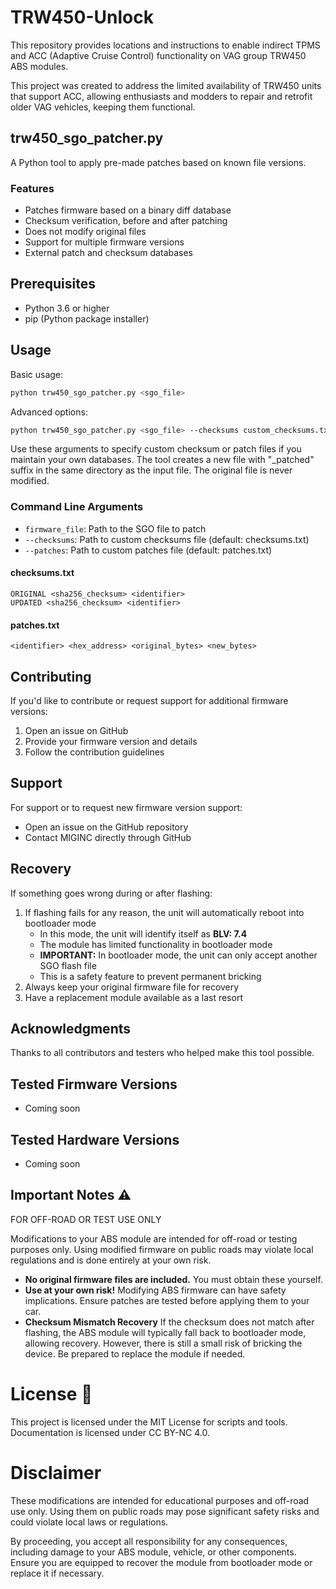 # TRW450-Unlock
This repository provides locations and instructions to enable indirect TPMS and ACC (Adaptive Cruise Control) functionality on VAG group TRW450 ABS modules.

This project was created to address the limited availability of TRW450 units that support ACC, allowing enthusiasts and modders to repair and retrofit older VAG vehicles, keeping them functional.


## trw450_sgo_patcher.py

A Python tool to apply pre-made patches based on known file versions.

### Features
- Patches firmware based on a binary diff database
- Checksum verification, before and after patching
- Does not modify original files
- Support for multiple firmware versions
- External patch and checksum databases

## Prerequisites

- Python 3.6 or higher
- pip (Python package installer)

## Usage

Basic usage:
```bash
python trw450_sgo_patcher.py <sgo_file>
```

Advanced options:
```bash
python trw450_sgo_patcher.py <sgo_file> --checksums custom_checksums.txt --patches custom_patches.txt
```
Use these arguments to specify custom checksum or patch files if you maintain your own databases.
The tool creates a new file with "_patched" suffix in the same directory as the input file. The original file is never modified.

### Command Line Arguments

- `firmware_file`: Path to the SGO file to patch
- `--checksums`: Path to custom checksums file (default: checksums.txt)
- `--patches`: Path to custom patches file (default: patches.txt)


#### checksums.txt
```
ORIGINAL <sha256_checksum> <identifier>
UPDATED <sha256_checksum> <identifier>
```
#### patches.txt
```
<identifier> <hex_address> <original_bytes> <new_bytes>
```

## Contributing

If you'd like to contribute or request support for additional firmware versions:
1. Open an issue on GitHub
2. Provide your firmware version and details
3. Follow the contribution guidelines

## Support

For support or to request new firmware version support:
- Open an issue on the GitHub repository
- Contact MIGINC directly through GitHub
## Recovery

If something goes wrong during or after flashing:

1. If flashing fails for any reason, the unit will automatically reboot into bootloader mode
   - In this mode, the unit will identify itself as **BLV: 7.4**
   - The module has limited functionality in bootloader mode
   - **IMPORTANT:** In bootloader mode, the unit can only accept another SGO flash file
   - This is a safety feature to prevent permanent bricking
2. Always keep your original firmware file for recovery
3. Have a replacement module available as a last resort


## Acknowledgments

Thanks to all contributors and testers who helped make this tool possible.

## Tested Firmware Versions
- Coming soon
## Tested Hardware Versions
- Coming soon
## Important Notes ⚠️
FOR OFF-ROAD OR TEST USE ONLY

Modifications to your ABS module are intended for off-road or testing purposes only. Using modified firmware on public roads may violate local regulations and is done entirely at your own risk.
- **No original firmware files are included.** You must obtain these yourself.
- **Use at your own risk!** Modifying ABS firmware can have safety implications. Ensure patches are tested before applying them to your car.
- **Checksum Mismatch Recovery** If the checksum does not match after flashing, the ABS module will typically fall back to bootloader mode, allowing recovery. However, there is still a small risk of bricking the device. Be prepared to replace the module if needed.

# License 📄
This project is licensed under the MIT License for scripts and tools. Documentation is licensed under CC BY-NC 4.0.

# Disclaimer
These modifications are intended for educational purposes and off-road use only. Using them on public roads may pose significant safety risks and could violate local laws or regulations.

By proceeding, you accept all responsibility for any consequences, including damage to your ABS module, vehicle, or other components. Ensure you are equipped to recover the module from bootloader mode or replace it if necessary.
